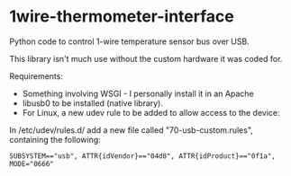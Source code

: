 1wire-thermometer-interface
===========================

Python code to control 1-wire temperature sensor bus over USB.

This library isn't much use without the custom hardware it was coded for.

Requirements:
 * Something involving WSGI - I personally install it in an Apache
 * libusb0 to be installed (native library).
 * For Linux, a new udev rule to be added to allow access to the device:
 
 In /etc/udev/rules.d/ add a new file called "70-usb-custom.rules", containing the following:
 
    SUBSYSTEM=="usb", ATTR{idVendor}=="04d8", ATTR{idProduct}=="0f1a", MODE="0666"
